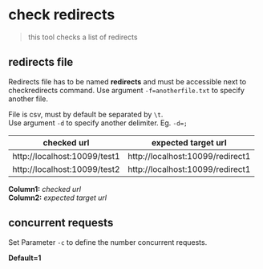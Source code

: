 # check redirects
> this tool checks a list of redirects


## redirects file
Redirects file has to be named **redirects** and must be accessible next to checkredirects command.
Use argument ```-f=anotherfile.txt``` to specify another file.

File is csv, must by default be separated by ```\t```.  
Use argument ```-d``` to specify another delimiter. Eg. ```-d=;```

| checked url | expected target url |
|------------------------------|----------------------------------|
| http://localhost:10099/test1 | http://localhost:10099/redirect1 |
| http://localhost:10099/test2 | http://localhost:10099/redirect1 |

**Column1:** *checked url*  
**Column2:** *expected target url*

## concurrent requests
Set Parameter ```-c``` to define the number concurrent requests.

**Default=1**
